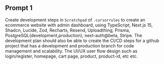 ## Prompt 1

Create development steps in `Scratchpad` of `.cursorrules` to create an ecommerce website with admin dashboard, using TypeScript, Next.js 15, Shadcn, Lucide, Zod, Recharts, Resend, Uploadthing, Prisma, PostgreSQL(development,production), next-auth@beta, Stripe. The development plan should also be able to create the CI/CD steps for a github project that has a development and production branch for code management and scalability. The UI/UX user flow design such as login/register, homepage, cart page, product, product-id, etc etc.